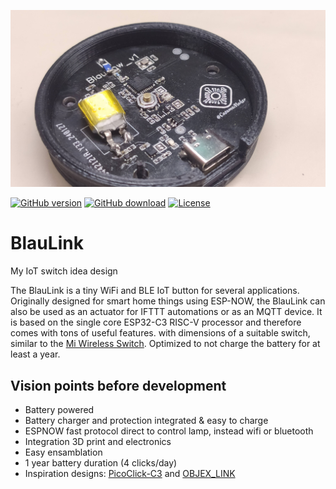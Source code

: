 ![](pictures/1.jpg)

[![GitHub version](https://img.shields.io/github/release/CasamaMaker/BlauLink.svg)](https://github.com/CasamaMaker/BlauLink/releases)
[![GitHub download](https://img.shields.io/github/downloads/CasamaMaker/BlauLink/total.svg)](https://github.com/CasamaMaker/BlauLink/releases/latest)
[![License](https://img.shields.io/github/license/CasamaMaker/BlauLink.svg)](LICENSE.txt)

# BlauLink
My IoT switch idea design



The BlauLink is a tiny WiFi and BLE IoT button for several applications. Originally designed for smart home things using ESP-NOW, the BlauLink can also be used as an actuator for IFTTT automations or as an MQTT device. It is based on the single core ESP32-C3 RISC-V processor and therefore comes with tons of useful features. with dimensions of a suitable switch, similar to the [Mi Wireless Switch](https://tuxiaomi.es/informatica/mi-wireless-switch-global-version/). Optimized to not charge the battery for at least a year.

## Vision points before development 
- Battery powered
- Battery charger and protection integrated & easy to charge
- ESPNOW fast protocol direct to control lamp, instead wifi or bluetooth
- Integration 3D print and electronics
- Easy ensamblation
- 1 year battery duration (4 clicks/day)
- Inspiration designs: [PicoClick-C3](https://github.com/makermoekoe/Picoclick-C3) and [OBJEX_LINK](https://github.com/salvatoreraccardi/OBJEX_LINK)

